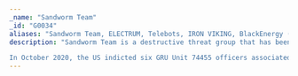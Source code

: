 ```yaml
---
_name: "Sandworm Team"
_id: "G0034"
aliases: "Sandworm Team, ELECTRUM, Telebots, IRON VIKING, BlackEnergy (Group), Quedagh, VOODOO BEAR"
description: "Sandworm Team is a destructive threat group that has been attributed to Russia's General Staff Main Intelligence Directorate (GRU) Main Center for Special Technologies (GTsST) military unit 74455. This group has been active since at least 2009.

In October 2020, the US indicted six GRU Unit 74455 officers associated with Sandworm Team for the following cyber operations: the 2015 and 2016 attacks against Ukrainian electrical companies and government organizations, the 2017 worldwide NotPetya attack, targeting of the 2017 French presidential campaign, the 2018 Olympic Destroyer attack against the Winter Olympic Games, the 2018 operation against the Organisation for the Prohibition of Chemical Weapons, and attacks against the country of Georgia in 2018 and 2019. Some of these were conducted with the assistance of GRU Unit 26165, which is also referred to as APT28."
---
```

